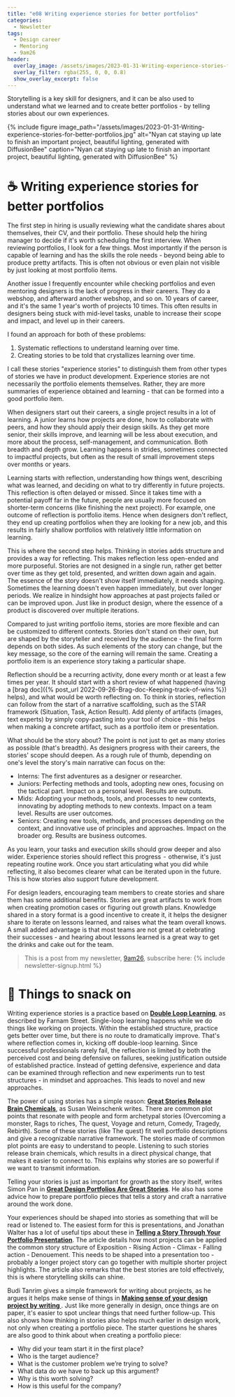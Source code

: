 ```yaml
---
title: "e08 Writing experience stories for better portfolios"
categories:
  - Newsletter
tags:
  - Design career
  - Mentoring
  - 9am26
header:
  overlay_image: /assets/images/2023-01-31-Writing-experience-stories-for-better-portfolios.jpg
  overlay_filter: rgba(255, 0, 0, 0.8)
  show_overlay_excerpt: false
---
```


Storytelling is a key skill for designers, and it can be also used to understand what we learned and to create better portfolios - by telling stories about our own experiences.

{% include figure image_path="/assets/images/2023-01-31-Writing-experience-stories-for-better-portfolios.jpg" alt="Nyan cat staying up late to finish an important project, beautiful lighting, generated with DiffusionBee" caption="Nyan cat staying up late to finish an important project, beautiful lighting, generated with DiffusionBee" %}

# ☕ Writing experience stories for better portfolios

The first step in hiring is usually reviewing what the candidate shares about themselves, their CV, and their portfolio. These should help the hiring manager to decide if it's worth scheduling the first interview. When reviewing portfolios, I look for a few things. Most importantly if the person is capable of learning and has the skills the role needs - beyond being able to produce pretty artifacts. This is often not obvious or even plain not visible by just looking at most portfolio items. 

Another issue I frequently encounter while checking portfolios and even mentoring designers is the lack of progress in their careers. They do a webshop, and afterward another webshop, and so on. 10 years of career, and it's the same 1 year's worth of projects 10 times. This often results in designers being stuck with mid-level tasks, unable to increase their scope and impact, and level up in their careers.

I found an approach for both of these problems:
1. Systematic reflections to understand learning over time.
2. Creating stories to be told that crystallizes learning over time.

I call these stories "experience stories" to distinguish them from other types of stories we have in product development. Experience stories are not necessarily the portfolio elements themselves. Rather, they are more summaries of experience obtained and learning - that can be formed into a good portfolio item.

When designers start out their careers, a single project results in a lot of learning. A junior learns how projects are done, how to collaborate with peers, and how they should apply their design skills. As they get more senior, their skills improve, and learning will be less about execution, and more about the process, self-management, and communication. Both breadth and depth grow. Learning happens in strides, sometimes connected to impactful projects, but often as the result of small improvement steps over months or years.

Learning starts with reflection, understanding how things went, describing what was learned, and deciding on what to try differently in future projects. This reflection is often delayed or missed. Since it takes time with a potential payoff far in the future, people are usually more focused on shorter-term concerns (like finishing the next project). For example, one outcome of reflection is portfolio items. Hence when designers don't reflect, they end up creating portfolios when they are looking for a new job, and this results in fairly shallow portfolios with relatively little information on learning.

This is where the second step helps. Thinking in stories adds structure and provides a way for reflecting. This makes reflection less open-ended and more purposeful. Stories are not designed in a single run, rather get better over time as they get told, presented, and written down again and again. The essence of the story doesn't show itself immediately, it needs shaping. Sometimes the learning doesn't even happen immediately, but over longer periods. We realize in hindsight how approaches at past projects failed or can be improved upon. Just like in product design, where the essence of a product is discovered over multiple iterations. 

Compared to just writing portfolio items, stories are more flexible and can be customized to different contexts. Stories don't stand on their own, but are shaped by the storyteller and received by the audience - the final form depends on both sides. As such elements of the story can change, but the key message, so the core of the earning will remain the same. Creating a portfolio item is an experience story taking a particular shape.

Reflection should be a recurring activity, done every month or at least a few times per year. It should start with a short review of what happened (having a [brag doc]({% post_url 2022-09-26-Brag-doc-Keeping-track-of-wins %}) helps), and what would be worth reflecting on. To think in stories, reflection can follow from the start of a narrative scaffolding, such as the STAR framework (Situation, Task, Action Result). Add plenty of artifacts (images, text experts) by simply copy-pasting into your tool of choice - this helps when making a concrete artifact, such as a portfolio item or presentation.

What should be the story about? The point is not just to get as many stories as possible (that's breadth). As designers progress with their careers, the stories' scope should deepen. As a rough rule of thumb, depending on one's level the story's main narrative can focus on the:
- Interns: The first adventures as a designer or researcher.
- Juniors: Perfecting methods and tools, adopting new ones, focusing on the tactical part. Impact on a personal level. Results are outputs.
- Mids: Adopting your methods, tools, and processes to new contexts, innovating by adopting methods to new contexts. Impact on a team level. Results are user outcomes.
- Seniors: Creating new tools, methods, and processes depending on the context, and innovative use of principles and approaches. Impact on the broader org. Results are business outcomes.

As you learn, your tasks and execution skills should grow deeper and also wider. Experience stories should reflect this progress  -  otherwise, it's just repeating routine work. Once you start articulating what you did while reflecting, it also becomes clearer what can be iterated upon in the future. This is how stories also support future development. 

For design leaders, encouraging team members to create stories and share them has some additional benefits. Stories are great artifacts to work from when creating promotion cases or figuring out growth plans.  Knowledge shared in a story format is a good incentive to create it, it helps the designer share to iterate on lessons learned, and raises what the team overall knows. A small added advantage is that most teams are not great at celebrating their successes - and hearing about lessons learned is a great way to get the drinks and cake out for the team.

> This is a post from my newsletter, [9am26](https://polgarp.com/categories/newsletter/), subscribe here:
> {% include newsletter-signup.html %}

# 🍪 Things to snack on

Writing experience stories is a practice based on **[Double Loop Learning](https://fs.blog/2018/06/double-loop-learning/)**, as described by Farnam Street. Single-loop learning happens while we do things like working on projects. Within the established structure, practice gets better over time, but there is no route to dramatically improve. That's where reflection comes in, kicking off double-loop learning. Since successful professionals rarely fail, the reflection is limited by both the perceived cost and being defensive on failures, seeking justification outside of established practice. Instead of getting defensive, experience and data can be examined through reflection and new experiments run to test structures - in mindset and approaches. This leads to novel and new approaches.

The power of using stories has a simple reason: **[Great Stories Release Brain Chemicals](https://www.blog.theteamw.com/2016/05/11/the-next-100-things-you-need-to-know-about-people-114-great-stories-release-brain-chemicals/)**, as Susan Weinschenk writes. There are common plot points that resonate with people and form archetypal stories (Overcoming a monster, Rags to riches, The quest, Voyage and return, Comedy, Tragedy, Rebirth). Some of these stories (like The quest) fit well portfolio descriptions and give a recognizable narrative framework. The stories made of common plot points are easy to understand to people. Listening to such stories release brain chemicals, which results in a direct physical change, that makes it easier to connect to. This explains why stories are so powerful if we want to transmit information.

Telling your stories is just as important for growth as the story itself, writes Simon Pan in **[Great Design Portfolios Are Great Stories](https://medium.com/interactive-mind/great-design-portfolios-are-great-stories-7bb2617cd7ab)**. He also has some advice how to prepare portfolio pieces that tells a story and craft a narrative around the work done. 

Your experiences should be shaped into stories as something that will be read or listened to. The easiest form for this is presentations, and Jonathan Walter has a lot of useful tips about these in **[Telling a Story Through Your Portfolio Presentation](https://www.uxmatters.com/mt/archives/2019/06/telling-a-story-through-your-portfolio-presentation.php)**. The article details how most projects can be applied the common story structure of Exposition - Rising Action - Climax - Falling action - Denouement. This needs to be shaped into a presentation too - probably a longer project story can go together with multiple shorter project highlights. The article also remarks that the best stories are told effectively, this is where storytelling skills can shine.

Budi Tanrim gives a simple framework for writing about projects, as he argues it helps make sense of things in **[Making sense of your design project by writing ](https://buditanrim.co/2020/making-sense-of-your-design-project-by-writing/)**. Just like more generally in design, once things are on paper, it's easier to spot unclear things that need further follow-up. This also shows how thinking in stories also helps much earlier in design work, not only when creating a portfolio piece. The starter questions he shares are also good to think about when creating a portfolio piece:
- Why did your team start it in the first place?
- Who is the target audience?
- What is the customer problem we’re trying to solve?
- What data do we have to back up this argument?
- Why is this worth solving?
- How is this useful for the company?